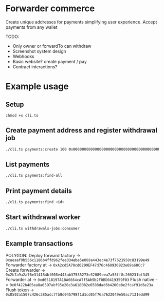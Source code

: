 
# Forwarder commerce

Create unique addresses for payments simplifying user experience. Accept payments from any wallet


TODO:
- Only owner or forwardTo can withdraw
- Screenshot system design
- Webhooks
- Basic website? create payment / pay
- Contract interactions?

# Example usage

## Setup

`chmod +x cli.ts`

## Create payment address and register withdrawal job

```bash
./cli.ts payments:create 100 0x0000000000000000000000000000000000000000 POLYGON 0x5a12C6E2CE96F182C4A063117f3FC821D75E40C8
```

## List payments

```bash
./cli.ts payments:find-all
```

## Print payment details

```bash
./cli.ts payments:find <id>
```

## Start withdrawal worker

```bash
./cli.ts withdrawals-jobs:consumer
```

## Example transactions

POLYGON:
Deploy forward factory -> `0xaeaaf0b556c1186b4ffd962fee334ebe5e008a443ec4e73f7621950c83199e49`
Forwarder factory at -> `0xA2cd5A70cd0299EF47d76c460930923e69a68Cc7`
Create forwarder -> `0x2b7a9a2a76e314184bf008e443ab37535273e32089eea7a53ff8c260231bf345`
    Forwarder at -> `0xd6518197A18A6664cA7f5Ab5b2F0BD0419359F03`
        Flush native -> `0x0f422b405ea8a0597abf95e20e3a618082e6508dad6b4260e8e2fcaf91d6e23a`
        Flush token -> `0x8502a1507c426c385adc7fb8d045798f1d1cd05f76a7622049e50ac7131edd99`
